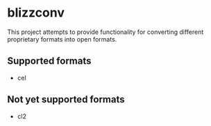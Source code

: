 blizzconv
=========

This project attempts to provide functionality for converting different
proprietary formats into open formats.

Supported formats
-----------------

 * cel

Not yet supported formats
-------------------------

 * cl2
